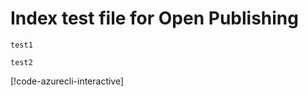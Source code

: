# Index test file for Open Publishing

```azurecli
test1
```

```azurecli-interactive
test2
```

[!code-azurecli-interactive[](test.ps)]